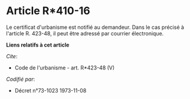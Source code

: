 # Article R*410-16

Le certificat d'urbanisme est notifié au demandeur. Dans le cas précisé à l'article R. 423-48, il peut être adressé par
courrier électronique.

**Liens relatifs à cet article**

_Cite_:

  - Code de l'urbanisme - art. R*423-48 (V)

_Codifié par_:

  - Décret n°73-1023 1973-11-08
